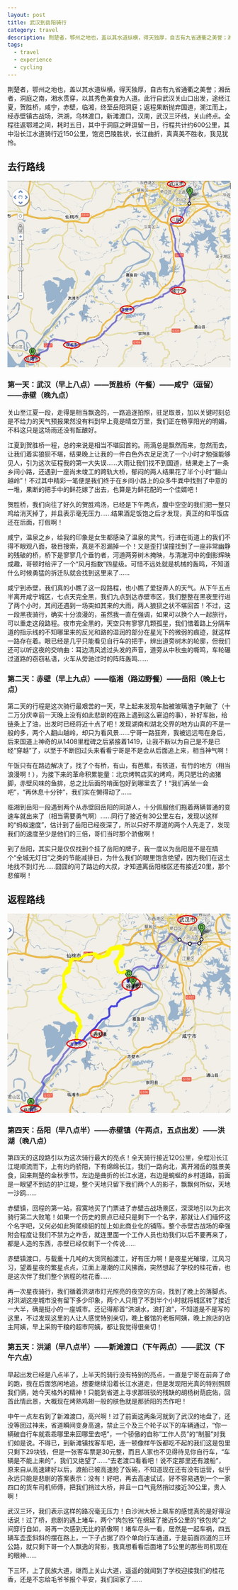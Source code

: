 ```yaml
---
layout: post
title: 武汉到岳阳骑行
category: travel
description: 荆楚者，鄂州之地也，盖以其水道纵横，得天独厚，自古有九省通衢之美誉；湘岳者，洞庭之南，湘水贯穿，以其秀色美食为人道。此行自武汉关山口出发，途经江夏，贺胜桥，咸宁，赤壁，临湘，终至岳阳洞庭；返程果断抛弃国道，溯江而上，经赤壁镇古战场，洪湖，乌林渡口，新滩渡口，汉南，武汉三环线，关山终点。全程往返鄂湘之间，耗时五日，其中于洞庭之畔逗留一日，行程共计约600公里，其中沿长江水道骑行近150公里，饱览巴陵胜状，长江曲折，真真美不胜收，我见犹怜。
tags:
  - travel
  - experience
  - cycling
---
```


荆楚者，鄂州之地也，盖以其水道纵横，得天独厚，自古有九省通衢之美誉；湘岳者，洞庭之南，湘水贯穿，以其秀色美食为人道。此行自武汉关山口出发，途经江夏，贺胜桥，咸宁，赤壁，临湘，终至岳阳洞庭；返程果断抛弃国道，溯江而上，经赤壁镇古战场，洪湖，乌林渡口，新滩渡口，汉南，武汉三环线，关山终点。全程往返鄂湘之间，耗时五日，其中于洞庭之畔逗留一日，行程共计约600公里，其中沿长江水道骑行近150公里，饱览巴陵胜状，长江曲折，真真美不胜收，我见犹怜。

## 去行路线
![Wuhan-Yueyang-Cycling](/media/image/2010/wuhan-yueyang1.jpg)

### 第一天：武汉（早上八点）——贺胜桥（午餐）——咸宁（逗留）——赤壁（晚九点）

关山至江夏一段，走得是相当飘逸的，一路追逐拍照，驻足取景，加以关键时刻总是不给力的天气预报果然没有料到早上竟是晴空万里，我们正在畅享阳光的明媚，不料这只是这场雨还没有酝酿好。

江夏到贺胜桥一程，总的来说是相当不堪回首的。雨滴总是飘然而来，忽然而去，让我们着实狼狈不堪，结果晚上让我的一件白色外衣足足洗了一个小时才勉强能够见人，引为这次征程我的第一大失误……大雨让我们找不到国道，结果走上了一条乡间小路，还遇到一座尚未竣工的跨轨大桥，郁闷的两人结果花了半个小时“翻山越岭”！不过其中精彩一笔便是我们终于在乡间小路上的众多牛粪中找到了中意的一堆，果断的把手中的鲜花嫁了出去，也算是为鲜花配的一个佳婿吧！

贺胜桥，我们向往了好久的贺胜鸡汤，已经是下午两点，腹中空空的我们把一整只鸡给消灭掉了，并且表示毫无压力……结果酒足饭饱之后才发现，真正的和平饭店还在后面，打假啊！

咸宁，温泉之乡，给我的印象是女生都感染了温泉的灵气，行进在街道上的我们不得不眼观八面，极目搜索，真是不忍漏掉一个！又是歪打误撞找到了一座非常幽静的残破的桥，桥下是寥寥几个垂钓者，河道两旁树木掩映，与清澈河中的倒影辉映成趣，哥顿时给评了一个“风月指数”四星级。可惜不远处就是机械的轰鸣，不知道什么时候勇猛的拆迁队就会找到这里来了……

咸宁到赤壁，我们真的小瞧了这一段路程，也小瞧了爱捉弄人的天气。从下午五点半离开咸宁城区，七点天完全黑，我们九点到达赤壁市区，我们整整在黑夜里行进了两个小时，其间还遇到一场突如其来的大雨，两人狼狈之状不堪回首！不过，这一段黑夜骑行，确实十分浪漫的，虽然我一直在强调，如果可以换个人一起旅行，可以重走这段路程。夜市完全黑的，天空只有寥寥几颗孤星，我们借着路上分隔车道的指示线的不知哪里来的反光和路的湿润的部分在星光下的微弱的痕迹，就这样一路存在着。眼已经是几乎只能看见自行车的把手，辨出道旁树木的轮廓，但我们还可以听这夜的交响曲：耳边清风滤过头发的声音，道旁从中秋虫的嘶鸣，车轮碾过道路的窃窃私语，火车从旁驰过时的阵阵轰鸣……

### 第二天：赤壁（早上九点）——临湘（路边野餐）——岳阳（晚上七点）

第二天的行程是这次骑行最艰苦的一天，早上起来发现车胎被玻璃渣子刺破了（十二万分庆幸前一天晚上没有如此悲剧的在路上遇到这么窘迫的事），补好车胎，给链条上了油，出发时已经将近十点了吧！发现湖南和湖北交界的地方山真的不是一般的多，两个人翻山越岭，却只为看风景……宁哥一路狂奔，我被远远甩在身后，后来国道上神奇的从1408里程碑之后紧接着1419，让我不断以为自己是不是已经“穿越”了，以至于不断回过头来看看宁哥是不是会从后面追上来，相当神气啊！

午饭只有在路边解决了，找了个有桥，有山，有芭蕉，有铁道，有竹的地方（相当浪漫啊！），为接下来的革命积累能量：北京烤鸭店买的烤鸡，两只肥壮的卤猪脚，赤壁风味的鱼排，总之比后面的啃面包好到哪里去了！“我们再坐一会吧”，“再休息十分钟”，我们实在懒得动了……

临湘到岳阳一段遇到两个从赤壁回岳阳的同游人，十分佩服他们拖着两辆普通的变速车就出来了（相当需要勇气啊）……同行了接近有30公里左右，发现以这样的“蚂蚁速度”，估计到了岳阳已经夜深了，所以只好不厚道的两个人先走了，发现我们的速度至少是他们的三倍，哥们当时那个骄傲啊！

到了岳阳，其实只是仅仅找到个挂了岳阳的牌子，我一度以为岳阳是不是在搞个“全城无灯日”之类的节能减排日，为什么我们的眼里饱含绝望，因为我们在这土地找不到灯光……囧囧的问了路边的大叔，才知道离岳阳楼区还有接近20里，那个悲催啊！

## 返程路线
![Wuhan-Yueyang-Cycling](/media/image/2010/wuhan-yueyang2.jpg)

### 第四天：岳阳（早八点半）——赤壁镇（午两点，五点出发）——洪湖（晚八点）

第四天的这段路引以为这次骑行最大的亮点！全天骑行接近120公里，全程沿长江江堤顺流而下，上有灼灼骄阳，下有绵绵长江，我们一路向北，离开湘岳的胜景美食，回来荆楚的金秋季节。左边是曲折的长江水道，右边是蜿蜒的乡村道路，前面是一眼望不到边的护江堤，整个天地只留下我们两个人的影子，飘飘何所似，天地一沙鸥……

赤壁镇，回程的第一站，寂寞地买了门票进了赤壁古战场景区，深深地引以为此次骑行第二大败笔！如果一个历史的景点已经只是剩下一个名字，那就让人们缅怀这个名字吧，又何必如此狗尾续貂的加上如此商业化的铺陈。整个赤壁古战场的牵强附会程度让我们不禁为之咋舌，就连里面一个工作人员也劝我们以后不要再来了，都是人造的东西，赤壁已经仅剩下一个传说……

赤壁镇渡口，与载重十几吨的大货同船渡江，好有压力啊！是夜星光璀璨，江风习习，望着星夜的繁星点点，江面上潮潮的江风拂面，突然想起了学校的桂花香，也是这次伴了我们整个旅程的桂花香……

再一次星夜骑行，我们循着洪湖市灯光照亮的夜空的方向，找到了晚上的落脚点。对洪湖这座城市没有留下多少印象，两个人只用了不到半个小时就将城区转了接近一大半，确是挺小的一座城市。还记得那首“洪湖水，浪打浪”，不知道是不是写的这里，不过发现这里的人让人感觉特别亲切，晚上餐馆的老板阿姨，晚上旅店的店主阿姨，早上采购干粮的超市阿姨，都让我觉得很亲切！

### 第五天：洪湖（早八点半）——新滩渡口（下午两点）——武汉（下午六点）

早起出发已经是八点半了，上半天的骑行没有特别的亮点，一直是宁哥在前奔了命的跑，我在后面悠闲地追。想要继续沿着长江水道走，但是发现阳光真的特别照顾我们俩，她今天格外的精神！只能到省道上寻求那斑驳的残缺的胡杨树荫庇佑，回首此情此景，大概现在烤熟鸡翅一般的肤色就是那骄阳的杰作吧！

中午一点左右到了新滩渡口，高兴啊！过了前面这两条河就到了武汉的地盘了，还没等回过神来，省道瞬间变身高速，禁止三个及三个轮子以下的车辆通过，“你一辆破自行车就乖乖哪里来回哪里去吧”，一个骄傲的自称“工作人员”的“制服”对我们如是说。不得已，到新滩镇找客车吧，连一顿像样午饭都吃不起的我们这是包里只剩下29块钱，但是一张客车票是30元整，而且人家也不见得待见你自行车，“车辆是不能上来的”，我们又绝望了……“去老渡口看看吧！说不定那里还有渡船”，原来自从高速建好以后，渡船已被高速抢了饭碗，不知道现在还有没有运营，似乎永远只能是悲剧的答案表示：没有！好吧，再去高速试试，好不容易遇到一个一家四口的货车司机师傅，把我们捎过大桥，并且一口气竟然捎过接近30公里，贵人啊！

武汉三环，我们表示这样的路况毫无压力！白沙洲大桥上飙车的感觉真的是好得没话说！过了桥，悲剧的遇上堵车，两个“肉包铁”在绵延了接近5公里的“铁包肉”之间穿行自如，哥再一次感到无比的骄傲啊！堵车尽头一看，居然是一起车祸，四五辆车歪歪斜斜的摆在路上，一下子占据了四个单向行车通道，于是前面四道的三环公路，就只剩下哥一个人飘逸的背影，我真想看看后面堵了5公里的那些司机现在的眼神……

下三环，上了民族大道，继而上关山大道，遥遥的就闻到了学校迎接我们的桂花香，还是不忘给毛爷爷报个平安，我们回家了……


[SilentVally]:    http://silentvally.github.io  "SilentVally"
